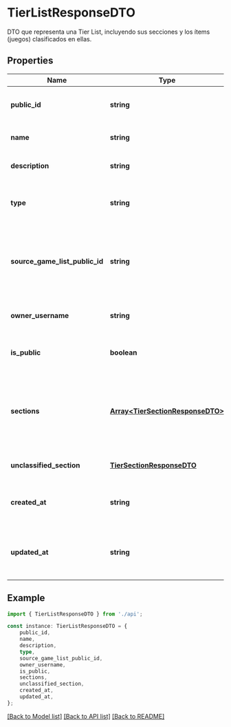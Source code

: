 # TierListResponseDTO

DTO que representa una Tier List, incluyendo sus secciones y los ítems (juegos) clasificados en ellas.

## Properties

Name | Type | Description | Notes
------------ | ------------- | ------------- | -------------
**public_id** | **string** | ID público único de la Tier List. | [optional] [readonly] [default to undefined]
**name** | **string** | Nombre de la Tier List. | [optional] [default to undefined]
**description** | **string** | Descripción detallada de la Tier List. | [optional] [default to undefined]
**type** | **string** | Tipo de Tier List (ej. general de perfil o basada en una GameList). | [optional] [readonly] [default to undefined]
**source_game_list_public_id** | **string** | ID público de la GameList origen, si esta Tier List se generó a partir de una. Nulo para Tier Lists de perfil global. | [optional] [readonly] [default to undefined]
**owner_username** | **string** | Nombre de usuario del propietario de la Tier List. | [optional] [readonly] [default to undefined]
**is_public** | **boolean** | Indica si la Tier List es pública (true) o privada (false). | [optional] [default to undefined]
**sections** | [**Array&lt;TierSectionResponseDTO&gt;**](TierSectionResponseDTO.md) | Lista de secciones (tiers) definidas por el usuario, ordenadas. No incluye la sección \&#39;Sin Clasificar\&#39;. | [optional] [default to undefined]
**unclassified_section** | [**TierSectionResponseDTO**](TierSectionResponseDTO.md) |  | [optional] [default to undefined]
**created_at** | **string** | Fecha y hora de creación de la Tier List (formato ISO 8601). | [optional] [readonly] [default to undefined]
**updated_at** | **string** | Fecha y hora de la última actualización de la Tier List (formato ISO 8601). | [optional] [readonly] [default to undefined]

## Example

```typescript
import { TierListResponseDTO } from './api';

const instance: TierListResponseDTO = {
    public_id,
    name,
    description,
    type,
    source_game_list_public_id,
    owner_username,
    is_public,
    sections,
    unclassified_section,
    created_at,
    updated_at,
};
```

[[Back to Model list]](../README.md#documentation-for-models) [[Back to API list]](../README.md#documentation-for-api-endpoints) [[Back to README]](../README.md)
